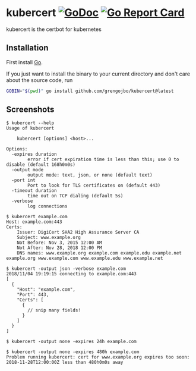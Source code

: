 # kubercert [![GoDoc](https://godoc.org/github.com/grengojbo/kubercert?status.svg)](https://godoc.org/github.com/grengojbo/kubercert) [![Go Report Card](https://goreportcard.com/badge/github.com/grengojbo/kubercert)](https://goreportcard.com/report/github.com/grengojbo/kubercert)

kubercert is the certbot for kubernetes

## Installation

First install [Go](http://golang.org).

If you just want to install the binary to your current directory and don't care about the source code, run

```bash
GOBIN="$(pwd)" go install github.com/grengojbo/kubercert@latest
```

## Screenshots

```
$ kubercert --help
Usage of kubercert

    kubercert [options] <host>...

Options:
  -expires duration
        error if cert expiration time is less than this; use 0 to disable (default 168h0m0s)
  -output mode
        output mode: text, json, or none (default text)
  -port int
        Port to look for TLS certificates on (default 443)
  -timeout duration
        time out on TCP dialing (default 5s)
  -verbose
        log connections

$ kubercert example.com
Host: example.com:443
Certs:
    Issuer: DigiCert SHA2 High Assurance Server CA
    Subject: www.example.org
    Not Before: Nov 3, 2015 12:00 AM
    Not After: Nov 28, 2018 12:00 PM
    DNS names: www.example.org example.com example.edu example.net example.org www.example.com www.example.edu www.example.net

$ kubercert -output json -verbose example.com
2018/11/04 19:19:15 connecting to example.com:443
[
  {
    "Host": "example.com",
    "Port": 443,
    "Certs": [
      {
        // snip many fields!
      }
    ]
  }
]

$ kubercert -output none -expires 24h example.com

$ kubercert -output none -expires 480h example.com
Problem running kubercert: cert for www.example.org expires too soon: 2018-11-28T12:00:00Z less than 480h0m0s away

```
